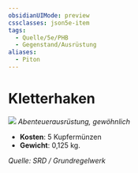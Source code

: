 ```yaml
---
obsidianUIMode: preview
cssclasses: json5e-item
tags:
  - Quelle/5e/PHB
  - Gegenstand/Ausrüstung
aliases:
  - Piton
---
```

# Kletterhaken
![](../../../99%20-%20Setup/Files/Bildersammlung/Symbolik/Gegenstände.webp#token)
*Abenteuerausrüstung, gewöhnlich*

- **Kosten**: 5 Kupfermünzen
- **Gewicht**: 0,125 kg.

*Quelle: SRD / Grundregelwerk*